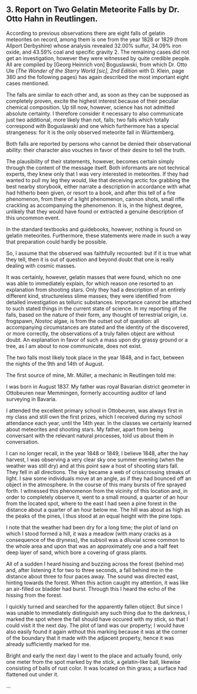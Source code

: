 ## 3. Report on Two Gelatin Meteorite Falls by Dr. Otto Hahn in Reutlingen.

According to previous observations there are eight falls of gelatin meteorites on record, among them is one from the year 1828 or 1829 (from Allport Derbyshire) whose analysis revealed 32.00% sulfur, 34.09% iron oxide, and 43.59% coal and specific gravity 2. The remaining cases did not get an investigation, however they were witnessed by quite credible people. All are compiled by [Georg Heinrich von] Boguslawski, from which Dr. Otto Ule (_The Wonder of the Starry World [sic], 2nd Edition_ with D. Klein, page 360 and the following pages) has again described the most important eight cases mentioned.

The falls are similar to each other and, as soon as they can be supposed as completely proven, excite the highest interest because of their peculiar chemical composition. Up till now, however, science has not admitted absolute certainty. I therefore consider it necessary to also communicate just two additional, more likely than not, falls; two falls which totally correspond with Boguslawski and one which furthermore has a special strangeness: for it is the only observed meteorite fall in Württemberg.

Both falls are reported by persons who cannot be denied their observational ability: their character also vouches in favor of their desire to tell the truth.

The plausibility of their statements, however, becomes certain simply through the content of the message itself. Both informants are not technical experts, they knew only that I was very interested in meteorites. If they had wanted to pull my leg they would, like that deceiving arctic fox grabbing the best nearby storybook, either narrate a description in accordance with what had hitherto been given, or resort to a book, and after this tell of a fire phenomenon, from there of a light phenomenon, cannon shots, small rifle crackling as accompanying the phenomenon. It is, in the highest degree, unlikely that they would have found or extracted a genuine description of this uncommon event.

In the standard textbooks and guidebooks, however, nothing is found on gelatin meteorites. Furthermore, these statements were made in such a way that preparation could hardly be possible.

So, I assume that the observed was faithfully recounted: but if it is true what they tell, then it is out of question and beyond doubt that one is really dealing with cosmic masses. 

It was certainly, however, gelatin masses that were found, which no one was able to immediately explain, for which reason one resorted to an explanation from shooting stars. Only they had a description of an entirely different kind, structureless slime masses; they were identified from detailed investigation as telluric substances. Importance cannot be attached to such stated things in the current state of science. In my reporting of the falls, based on the nature of their form, any thought of terrestrial origin, i.e. frogspawn, _Nostoc_ algae, is from the outset out of question: all accompanying circumstances are stated and the identity of the discovered, or more correctly, the observations of a truly fallen object are without doubt. An explanation in favor of such a mass upon dry grassy ground or a tree, as I am about to now communicate, does not exist.

The two falls most likely took place in the year 1848, and in fact, between the nights of the 9th and 14th of August.

The first source of mine, Mr. Müller, a mechanic in Reutlingen told me:

I was born in August 1837. My father was royal Bavarian district geometer in Ottobeuren near Memmingen, formerly accounting auditor of land surveying in Bavaria.

I attended the excellent primary school in Ottobeuren, was always first in my class and still own the first prizes, which I received during my school attendance each year, until the 14th year. In the classes we certainly learned about meteorites and shooting stars. My father, apart from being conversant with the relevant natural processes, told us about them in conversation.

I can no longer recall, in the year 1848 or 1849, I believe 1848, after the hay harvest, I was observing a very clear sky one summer evening (when the weather was still dry) and at this point saw a host of shooting stars fall. They fell in all directions. The sky became a web of crisscrossing streaks of light. I saw some individuals move at an angle, as if they had bounced off an object in the atmosphere. In the course of this many bursts of fire sprayed forth. I witnessed this phenomenon from the vicinity of this location and, in order to completely observe it, went to a small mound, a quarter of an hour from the located spot, where to the east I had seen a pine forest in the distance about a quarter of an hour below me. The hill was about as high as the peaks of the pines, I thus stood at an equal height with the pine tops.

I note that the weather had been dry for a long time; the plot of land on which I stood formed a hill, it was a meadow (with many cracks as a consequence of the dryness), the subsoil was a diluvial scree common to the whole area and upon that was an approximately one and a half feet deep layer of sand, which bore a covering of grass plants.

All of a sudden I heard hissing and buzzing across the forest (behind me) and, after listening it for two to three seconds, a fall behind me in the distance about three to four paces away. The sound was directed east, hinting towards the forest. When this action caught my attention, it was like an air-filled ox bladder had burst. Through this I heard the echo of the hissing from the forest.

I quickly turned and searched for the apparently fallen object. But since I was unable to immediately distinguish any such thing due to the darkness, I marked the spot where the fall should have occured with my stick, so that I could visit it the next day. The plot of land was our property; I would have also easily found it again without this marking because it was at the corner of the boundary that it made with the adjacent property, hence it was already sufficiently marked for me.

Bright and early the next day I went to the place and actually found, only one meter from the spot marked by the stick, a gelatin-like ball, likewise consisting of balls of rust color. It was located on thin grass; a surface had flattened out under it.

...

